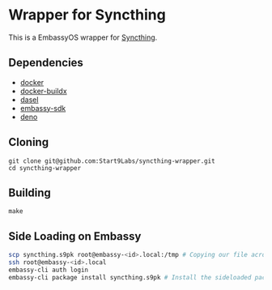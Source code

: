 # Wrapper for Syncthing

This is a EmbassyOS wrapper for [Syncthing](https://github.com/syncthing/syncthing).

## Dependencies

- [docker](https://docs.docker.com/get-docker)
- [docker-buildx](https://docs.docker.com/buildx/working-with-buildx/)
- [dasel](https://github.com/TomWright/dasel)
- [embassy-sdk](https://github.com/Start9Labs/embassy-os/tree/master/backend)
- [deno](https://deno.land/#installation)

## Cloning

```
git clone git@github.com:Start9Labs/syncthing-wrapper.git
cd syncthing-wrapper
```

## Building

```
make
```

## Side Loading on Embassy


```sh
scp syncthing.s9pk root@embassy-<id>.local:/tmp # Copying our file across
ssh root@embassy-<id>.local
embassy-cli auth login
embassy-cli package install syncthing.s9pk # Install the sideloaded package
```

